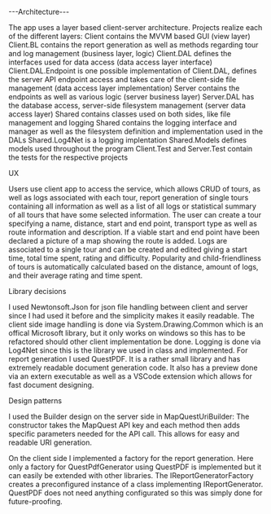 ---Architecture---

The app uses a layer based client-server architecture.
Projects realize each of the different layers:
	Client contains the MVVM based GUI (view layer)
	Client.BL contains the report generation as well as methods regarding tour and log management (business layer, logic)
	Client.DAL defines the interfaces used for data access (data access layer interface)
	Client.DAL.Endpoint is one possible implementation of Client.DAL, defines the server API endpoint access and takes care of the client-side file management (data access layer implementation)
	Server contains the endpoints as well as various logic (server business layer)
	Server.DAL has the database access, server-side filesystem management (server data access layer)
Shared contains classes used on both sides, like file management and logging
	Shared contains the logging interface and manager as well as the filesystem definition and implementation used in the DALs
	Shared.Log4Net is a logging implentation 
	Shared.Models defines models used throughout the program
	Client.Test and Server.Test contain the tests for the respective projects
	
UX

Users use client app to access the service, which allows CRUD of tours, as well as logs associated with each tour,
report generation of single tours containing all information as well as a list of all logs
or statistical summary of all tours that have some selected information.
The user can create a tour specifying a name, distance, start and end point, transport type as well as route information and description.
If a viable start and end point have been declared a picture of a map showing the route is added.
Logs are associated to a single tour and can be created and edited giving a start time, total time spent, rating and difficulty.
Popularity and child-friendliness of tours is automatically calculated based on the distance, amount of logs, and their average rating and time spent.

Library decisions

I used Newtonsoft.Json for json file handling between client and server since I had used it before and the simplicity makes it easily readable.
The client side image handling is done via System.Drawing.Common which is an offical Microsoft library, but it only works on windows so this has to be refactored
should other client implementation be done.
Logging is done via Log4Net since this is the library we used in class and implemented.
For report generation I used QuestPDF. It is a rather small library and has extremely readable document generation code.
It also has a preview done via an extern executable as well as a VSCode extension which allows for fast document designing.

Design patterns

I used the Builder design on the server side in MapQuestUriBuilder:
	The constructor takes the MapQuest API key and each method then adds specific parameters needed for the API call.
	This allows for easy and readable URI generation.

On the client side I implemented a factory for the report generation.
Here only a factory for QuestPdfGenerator using QuestPDF is implemented but it can easily be extended with other libraries.
The IReportGeneratorFactory creates a preconfigured instance of a class implementing IReportGenerator. QuestPDF does not need anything configurated so this was simply done for future-proofing.
